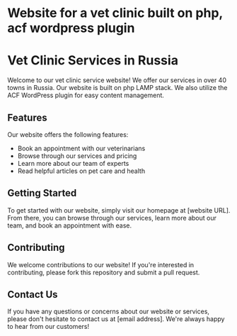 # Website for a vet clinic built on php, acf wordpress plugin

# Vet Clinic Services in Russia

Welcome to our vet clinic service website! We offer our services in over 40 towns in Russia. Our website is built on php LAMP stack. We also utilize the ACF WordPress plugin for easy content management.

## Features

Our website offers the following features:

- Book an appointment with our veterinarians
- Browse through our services and pricing
- Learn more about our team of experts
- Read helpful articles on pet care and health

## Getting Started

To get started with our website, simply visit our homepage at [website URL]. From there, you can browse through our services, learn more about our team, and book an appointment with ease.

## Contributing

We welcome contributions to our website! If you're interested in contributing, please fork this repository and submit a pull request.

## Contact Us

If you have any questions or concerns about our website or services, please don't hesitate to contact us at [email address]. We're always happy to hear from our customers!
